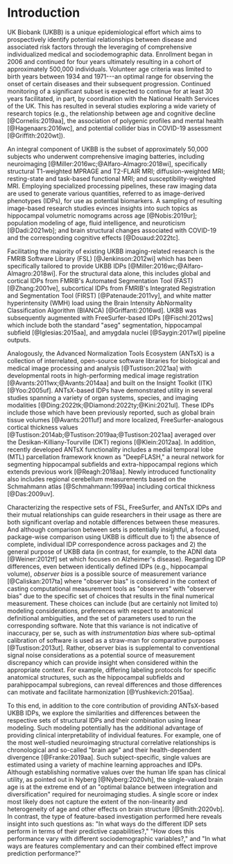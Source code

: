 
# Introduction

UK Biobank (UKBB) is a unique epidemiological effort which aims to prospectively
identify potential relationships between disease and associated risk factors
through the leveraging of comprehensive individualized medical and
sociodemographic data. Enrollment began in 2006 and continued for four years
ultimately resulting in a cohort of approximately 500,000 individuals. Volunteer
age criteria was limited to birth years between 1934 and 1971---an optimal range
for observing the onset of certain diseases and their subsequent progression.
Continued monitoring of a significant subset is expected to continue for at
least 30 years facilitated, in part, by coordination with the National Health
Services of the UK.  This has resulted in several studies exploring a wide
variety of research topics (e.g., the relationship between age and cognitive
decline [@Cornelis:2019aa], the association of polygenic profiles and mental
health [@Hagenaars:2016wc], and potential collider bias in COVID-19 assessment
[@Griffith:2020wt]).

An integral component of UKBB is the subset of approximately 50,000 subjects who
underwent comprehensive imaging batteries, including neuroimaging
[@Miller:2016wc;@Alfaro-Almagro:2018wi], specifically structural T1-weighted
MPRAGE and T2-FLAIR MRI; diffusion-weighted MRI; resting-state and task-based
functional MRI; and susceptibility-weighted MRI. Employing specialized
processing pipelines, these raw imaging data are used to generate various
quantities, referred to as image-derived phenotypes (IDPs), for use as potential
biomarkers.  A sampling of resulting image-based research studies evinces
insights into such topics as hippocampal volumetric nomograms across age
[@Nobis:2019ur]; population modeling of age, fluid intelligence, and neuroticism
[@Dadi:2021wb]; and brain structural changes associated with COVID-19 and the
corresponding cognitive effects [@Douaud:2022tc].

Facilitating the majority of existing UKBB imaging-related research is the FMRIB
Software Library (FSL) [@Jenkinson:2012wi] which has been specifically tailored
to provide UKBB IDPs [@Miller:2016wc;@Alfaro-Almagro:2018wi]. For the structural
data alone, this includes global and cortical IDPs from FMRIB's Automated
Segmentation Tool (FAST) [@Zhang:2001ve], subcortical IDPs from FMRIB's
Integrated Registration and Segmentation Tool  (FIRST) [@Patenaude:2011vy], and
white matter hyperintensity (WMH) load using the Brain Intensity AbNormality
Classification Algorithm (BIANCA) [@Griffanti:2016wd]. UKBB was subsequently
augmented with FreeSurfer-based IDPs [@Fischl:2012ws] which include both the
standard "aseg" segmentation, hippocampal subfield [@Iglesias:2015aa], and
amygdala nuclei [@Saygin:2017wl] pipeline outputs.
<!-- Importantly, these data have
been generated by the respective package developers mitigating quality
assurance/control issues.-->

Analogously, the Advanced Normalization Tools Ecosystem (ANTsX) is a collection
of interrelated, open-source software libraries for biological and medical image
processing and analysis [@Tustison:2021aa] with developmental roots in
high-performing medical image registration [@Avants:2011wx;@Avants:2014aa] and
built on the Insight Toolkit (ITK) [@Yoo:2005uf]. ANTsX-based IDPs have
demonstrated utility in several studies spanning a variety of organ systems,
species, and imaging modalities
[@Ding:2022tk;@Diamond:2022ty;@Kini:2021ul]. These IDPs include those which
have been previously reported, such as global brain tissue volumes
[@Avants:2011uf] and more localized, FreeSurfer-analogous cortical thickness
values [@Tustison:2014ab;@Tustison:2019aa;@Tustison:2021aa] averaged over the
Desikan-Killiany-Tourville (DKT) regions [@Klein:2012aa].  In addition, recently
developed ANTsX functionality includes a medial temporal lobe (MTL) parcellation
framework known as "DeepFLASH," a neural network for segmenting hippocampal
subfields and extra-hippocampal regions which extends previous work
[@Reagh:2018aa].  Newly introduced functionality also includes regional 
cerebellum measurements based on the Schmahmann atlas [@Schmahmann:1999aa] 
including cortical thickness [@Das:2009uv].

Characterizing the respective sets of FSL, FreeSurfer, and ANTsX IDPs and their
mutual relationships can guide researchers in their usage as there are both
significant overlap and notable differences between these measures.  And
although comparison between sets is potentially insightful, a focused,
package-wise comparison using UKBB is difficult due to 1) the absence of
complete, individual IDP correspondence across packages and 2) the general
purpose of UKBB data (in contrast, for example, to the ADNI data
[@Weiner:2012tf] set which focuses on Alzheimer's disease). Regarding IDP
differences, even between identically defined IDPs (e.g., hippocampal volume),
_observer bias_ is a possible source of measurement variance
[@Caliskan:2017ta] where "observer bias" is considered in the context of casting
computational measurement tools as "observers" with "observer bias" due to the
specific set of choices that results in the final numerical measurement.  These
choices can include (but are certainly not limited to) modeling considerations,
preferences with respect to anatomical definitional ambiguities, and the set of
parameters used to run the corresponding software. Note that this variance is
not indicative of inaccuracy, per se, such as with _instrumentation bias_ where
sub-optimal calibration of software is used as a straw-man for comparative
purposes [@Tustison:2013ut]. Rather, observer bias is supplemental to
conventional signal noise considerations as a potential source of measurement
discrepancy which can provide insight when considered within the appropriate
context.  For example, differing labeling protocols for specific anatomical
structures, such as the hippocampal subfields and parahippocampal subregions,
can reveal differences and those differences can motivate and facilitate
harmonization [@Yushkevich:2015aa].

To this end, in addition to the core contribution of providing ANTsX-based UKBB
IDPs, we explore the similarities and differences between the respective sets of
structural IDPs and their combination using linear modeling.
Such modeling potentially has the additional advantage of providing clinical
interpretability of individual features.  For
example, one of the most well-studied neuroimaging structural correlative
relationships is chronological and so-called "brain age" and their
health-dependent divergence [@Franke:2019aa].  Such subject-specific, single
values are estimated using a variety of machine learning approaches and IDPs.
Although establishing normative values over the human life span has clinical
utility, as pointed out in Nyberg [@Nyberg:2020vh], the single-valued brain age
is at the extreme end of an "optimal balance between integration and
diversification" required for neuroimaging studies.  A single score or index
most likely does not capture the extent of the non-linearity and heterogeneity
of age and other effects on brain structure [@Smith:2020vb]. In contrast, the
type of feature-based investigation performed here reveals insight into such
questions as:  "In what ways do the different IDP sets perform in terms of their
predictive capabilities?," "How does this performance vary with different
sociodemographic variables?," and "In what ways are features complementary and
can their combined effect improve prediction performance?" 









